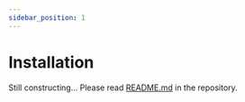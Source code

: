 ```yaml
---
sidebar_position: 1
---
```


# Installation

Still constructing... Please read [README.md](https://github.com/naem1023/minecraft-llm-agent-community) in the repository.
